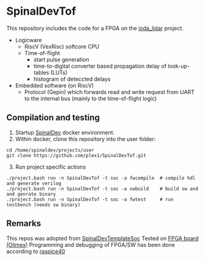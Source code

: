 # SpinalDevTof

This repository includes the code for a FPGA on the [ioda_lidar](https://github.com/plex1/ioda_lidar) project. 
- Logicware
  - RiscV (VexRisc) softcore CPU
  - Time-of-flight 
     - start pulse generation
     - time-to-digital converter based propagation delay of look-up-tables (LUTs)
     - histogram of deteccted delays
- Embedded software (on RiscV)
   - Protocol (Gepin) which forwards read and write request from UART to the internal bus (mainly to the  time-of-flight logic)


## Compilation and testing

1. Startup [SpinalDev](https://github.com/plex1/SpinalDev) docker environment.
2. Within docker, clone this repository into the user folder:
```
cd /home/spinaldev/projects/user
git clone https://github.com/plex1/SpinalDevTof.git   
```
3. Run project specific actions
```
./project.bash run -n SpinalDevTof -t soc -a fwcompile  # compile hdl and generate verilog
./project.bash run -n SpinalDevTof -t soc -a swbuild    # build sw and and genrate binary
./project.bash run -n SpinalDevTof -t soc -a fwtest     # run testbench (needs sw binary)
```


## Remarks

This repos was adopted from [SpinalDevTemplateSoc](https://github.com/plex1/SpinalDevTemplateSoc)
Tested on [FPGA board (Olimex)](https://www.olimex.com/Products/FPGA/iCE40/iCE40HX8K-EVB/open-source-hardware)
Programming and debugging of FPGA/SW has been done according to [raspice40](https://github.com/plex1/raspice40)

